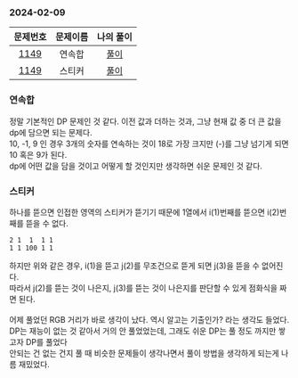 ### 2024-02-09
| 문제번호 | 문제이름 | 나의 풀이 |
|:----:|:---------:|:---------: |
| [1149](https://www.acmicpc.net/problem/1912) | 연속합 | [풀이](https://github.com/Kminwo-o/BaekJoon-Algorithm/blob/main/%EB%B0%B1%EC%A4%80/Silver/1912.%E2%80%85%EC%97%B0%EC%86%8D%ED%95%A9/%EC%97%B0%EC%86%8D%ED%95%A9.java) |
| [1149](https://www.acmicpc.net/problem/9465) | 스티커 | [풀이](https://github.com/Kminwo-o/BaekJoon-Algorithm/blob/main/%EB%B0%B1%EC%A4%80/Silver/9465.%E2%80%85%EC%8A%A4%ED%8B%B0%EC%BB%A4/%EC%8A%A4%ED%8B%B0%EC%BB%A4.java) |

### 연속합
정말 기본적인 DP 문제인 것 같다. 이전 값과 더하는 것과, 그냥 현재 값 중 더 큰 값을 dp에 담으면 되는 문제다. <br>
10, -1, 9 인 경우 3개의 숫자를 연속하는 것이 18로 가장 크지만 (-)를 그냥 넘기게 되면 10 혹은 9가 된다. <br>
dp에 어떤 값을 담을 것이고 어떻게 할 것인지만 생각하면 쉬운 문제인 것 같다.

### 스티커
하나를 뜯으면 인접한 영역의 스티커가 뜯기기 때문에 1열에서 i(1)번째를 뜯으면 i(2)번째를 뜯을 수 없다. <br>
```plain
2 1  1  1 1
1 1 100 1 1
```
하지만 위와 같은 경우, i(1)을 뜯고 j(2)를 무조건으로 뜯게 되면 j(3)을 뜯을 수 없어진다. <br>
따라서 j(2)를 뜯는 것이 나은지, j(3)를 뜯는 것이 나은지를 판단할 수 있게 점화식을 짜면 된다.<br>
<br>
어제 풀었던 RGB 거리가 바로 생각이 났다. 역시 알고는 기출인가? 라는 생각도 들었다. <br>
DP는 재능이 없는 것 같아서 거의 안 풀었었는데, 그래도 쉬운 DP는 풀 정도 까지만 쌓고자 DP를 풀었다 <br>
안되는 건 없는 건지 풀 때 비슷한 문제들이 생각나면서 풀이 방법을 생각하게 되는게 나름 재밌었다. <br>
